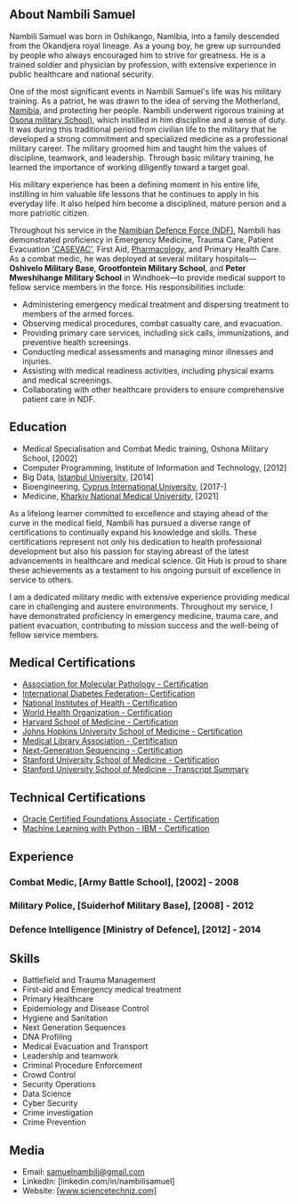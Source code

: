 ## About Nambili Samuel
Nambili Samuel was born in Oshikango, Namibia, into a family descended from the Okandjera royal lineage. As a young boy, he grew up surrounded by people who always encouraged him to strive for greatness. He is a trained soldier and physician by profession, with extensive experience in public healthcare and national security. 

One of the most significant events in Nambili Samuel's life was his military training. As a patriot, he was drawn to the idea of serving the Motherland, [Namibia](https://en.wikipedia.org/wiki/Namibia), and protecting her people. Nambili underwent rigorous training at [Osona military School)](https://www.google.com/search?q=at+Osona+military+School&oq=at+Osona+military+School&gs_lcrp=EgZjaHJvbWUyBggAEEUYOdIBCTE0MDE1ajBqN6gCALACAA&sourceid=chrome&ie=UTF-8), which instilled in him discipline and a sense of duty. It was during this traditional period from civilian life to the military that he developed a strong commitment and specialized medicine as a professional military career. The military groomed him and taught him the values of discipline, teamwork, and leadership. Through basic military training, he learned the importance of working diligently toward a target goal.

His military experience has been a defining moment in his entire life, instilling in him valuable life lessons that he continues to apply in his everyday life. It also helped him become a disciplined, mature person and a more patriotic citizen.

Throughout his service in the [Namibian Defence Force (NDF)](https://modva.gov.na), Nambili has demonstrated proficiency in Emergency Medicine, Trauma Care, Patient Evacuation ['CASEVAC'](https://en.wikipedia.org/wiki/Casualty_evacuation), First Aid, [Pharmacology](https://www.ualberta.ca/pharmacology/about/what-is-pharmacology.html), and Primary Health Care. As a combat medic, he was deployed at several military hospitals—**Oshivelo Military Base**, **Grootfontein Military School**, and **Peter Mweshihange Military School** in Windhoek—to provide medical support to fellow service members in the force. His responsibilities include:

- Administering emergency medical treatment and dispersing treatment to members of the armed forces.
- Observing medical procedures, combat casualty care, and evacuation.
- Providing primary care services, including sick calls, immunizations, and preventive health screenings.
- Conducting medical assessments and managing minor illnesses and injuries.
- Assisting with medical readiness activities, including physical exams and medical screenings.
- Collaborating with other healthcare providers to ensure comprehensive patient care in NDF.

## Education

- Medical Specialisation and Combat Medic training, Oshona Military School, [2002]
- Computer Programming, Institute of Information and Technology, [2012]
- Big Data, [Istanbul University](https://www.istanbul.edu.tr/en/), [2014]
- Bioengineering, [Cyprus International University](https://www.ciu.edu.tr/en), [2017-]
- Medicine, [Kharkiv National Medical University](https://knmu.edu.ua/en/), [2021]

As a lifelong learner committed to excellence and staying ahead of the curve in the medical field, Nambili has pursued a diverse range of certifications to continually expand his knowledge and skills. These certifications represent not only his dedication to health professional development but also his passion for staying abreast of the latest advancements in healthcare and medical science. Git Hub is proud to share these achievements as a testament to his ongoing pursuit of excellence in service to others.

I am a dedicated military medic with extensive experience providing medical care in challenging and austere environments. Throughout my service, I have demonstrated proficiency in emergency medicine, trauma care, and patient evacuation, contributing to mission success and the well-being of fellow service members.

## Medical Certifications

- [Association for Molecular Pathology - Certification](https://github.com/nambilisamuel/Certifications/blob/main/Association%20for%20Molecular%20Pathology.pdf)
- [International Diabetes Federation- Certification](https://github.com/nambilisamuel/Certifications/blob/main/Biosimilar%20Insulin.pdf)
- [National Institutes of Health - Certification](https://github.com/nambilisamuel/Certifications/blob/main/Clinical%20Pharmacology.pdf)
- [World Health Organization - Certification](https://github.com/nambilisamuel/Certifications/blob/main/Epidemiology%20-%20WHO.pdf)
- [Harvard School of Medicine - Certification](https://github.com/nambilisamuel/Certifications/blob/main/Havard%20School%20of%20Medicine.pdf)
- [Johns Hopkins University School of Medicine - Certification](https://github.com/nambilisamuel/Certifications/blob/main/Immuno-engineering.pdf)
- [Medical Library Association - Certification](https://github.com/nambilisamuel/Certifications/blob/main/Medical%20Library%20Association.pdf)
- [Next-Generation Sequencing - Certification](https://github.com/nambilisamuel/Certifications/blob/main/Next-Generation%20Sequencing.pdf)
- [Stanford University School of Medicine - Certification](https://github.com/nambilisamuel/Certifications/blob/main/HealthPro%20Advantage.pdf)
- [Stanford University School of Medicine - Transcript Summary](https://github.com/nambilisamuel/Certifications/blob/main/Stanford%20University%20School%20of%20Medicine%20Transcript%20Credit%20Summary.pdf)

## Technical Certifications
- [Oracle Certified Foundations Associate - Certification](github.com/Nambili-Samuel/Certifications/blob/main/Oracle%20Certification.pdf)
- [Machine Learning with Python - IBM - Certification](github.com/Nambili-Samuel/Certifications/blob/main/Oracle%20Certification.pdf)
   
## Experience

### Combat Medic, [Army Battle School], [2002] - 2008
### Military Police, [Suiderhof Military Base], [2008] - 2012
### Defence Intelligence [Ministry of Defence], [2012] - 2014

## Skills

- Battlefield and Trauma Management
- First-aid and Emergency medical treatment
- Primary Healthcare
- Epidemiology and Disease Control
- Hygiene and Sanitation
- Next Generation Sequences
- DNA Profiling
- Medical Evacuation and Transport
- Leadership and teamwork
- Criminal Procedure Enforcement
- Crowd Control
- Security Operations
- Data Science
- Cyber Security
- Crime investigation
- Crime Prevention


## Media

- Email: samuelnambili@gmail.com
- LinkedIn: [linkedin.com/in/nambilisamuel]
- Website: [www.sciencetechniz.com]


